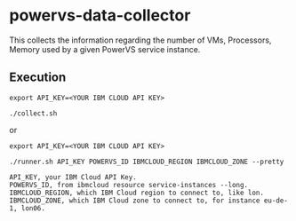 # powervs-data-collector

This collects the information regarding the number of VMs, Processors, Memory used by a given PowerVS service instance.


## Execution


```
export API_KEY=<YOUR IBM CLOUD API KEY> 

./collect.sh

```

or

```
export API_KEY=<YOUR IBM CLOUD API KEY>

./runner.sh API_KEY POWERVS_ID IBMCLOUD_REGION IBMCLOUD_ZONE --pretty

API_KEY, your IBM Cloud API Key.
POWERVS_ID, from ibmcloud resource service-instances --long.
IBMCLOUD_REGION, which IBM Cloud region to connect to, like lon.
IBMCLOUD_ZONE, which IBM Cloud zone to connect to, for instance eu-de-1, lon06.
```
